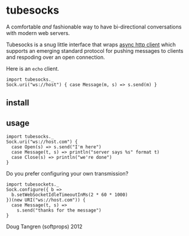 # tubesocks

A comfortable _and_ fashionable way to have bi-directional conversations with modern web servers.

Tubesocks is a snug little interface that wraps [async http client][ahc] which supports an emerging standard protocol for pushing 
messages to clients and respoding over an open connection.

Here is an `echo` client.

    import tubesocks._
    Sock.uri("ws://host") { case Message(m, s) => s.send(m) }

## install



## usage

    import tubesocks._
    Sock.uri("ws://host.com") {
      case Open(s) => s.send("I'm here")
      case Message(t, s) => println("server says %s" format t)
      case Close(s) => println("we're done")
    }
    
Do you prefer configuring your own transmission?

    import tubesockets._
    Sock.configure({ b =>
      b.setWebSocketIdleTimeoutInMs(2 * 60 * 1000)
    })(new URI("ws://host.com")) {
      case Message(t, s) =>
        s.send("thanks for the message")
    }

Doug Tangren (softprops) 2012

[ahc]: https://github.com/sonatype/async-http-client
